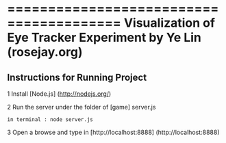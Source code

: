 ========================================
Visualization of Eye Tracker Experiment
by Ye Lin (rosejay.org)
========================================

## Instructions for Running Project

1 Install [Node.js] (http://nodejs.org/)

2 Run the server under the folder of [game] server.js
	
	in terminal : node server.js

3 Open a browse and type in [http://localhost:8888] (http://localhost:8888)
